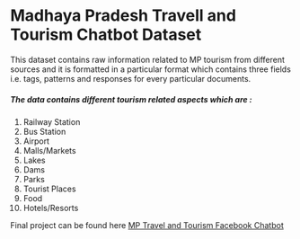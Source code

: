 # Madhaya Pradesh Travell and Tourism Chatbot Dataset

This dataset contains raw information related to MP tourism from different sources and it is formatted in a particular format which contains three fields i.e. tags, patterns and responses for every particular documents.

##### The data contains different tourism related aspects which are :

1. Railway Station
2. Bus Station
3. Airport
4. Malls/Markets
5. Lakes
6. Dams
7. Parks
8. Tourist Places
9. Food
10. Hotels/Resorts

Final project can be found here [MP Travel and Tourism Facebook Chatbot](https://github.com/TheSumitTiwari/MP-Travel-and-Tourism-Facebook-Chatbot)
